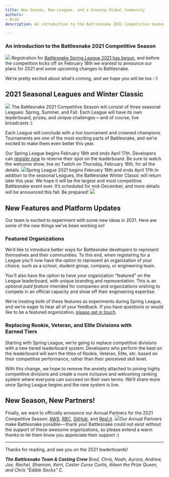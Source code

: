 ```yaml
---
title: New Season, New Leagues, and a Growing Global Community
authors:
- Brad
description: An introduction to the Battlesnake 2021 Competitive Season

---
```


### An introduction to the Battlesnake 2021 Competitive Season
![](./img/-SQzZ32TGrisQ1eSN51t3Rw.png)
Registration for [Battlesnake Spring League 2021 has begun](https://play.battlesnake.com/league/spring-league-2021/), and before the competition kicks off on February 18th we wanted to announce our plans for 2021 and some upcoming changes to Battlesnake.

We’re pretty excited about what’s coming, and we hope you will be too :-)

## 2021 Seasonal Leagues and Winter Classic
![](./img/-lAykdq-7TDdYo1HpXydTZA.png)
The Battlesnake 2021 Competitive Season will consist of three seasonal Leagues: Spring, Summer, and Fall. Each League will have its own leaderboard, prizes, and unique challenges — and of course, live broadcasts :)

Each League will conclude with a live tournament and crowned champions. Tournaments are one of the most exciting parts of Battlesnake, and we’re excited to make them even better this year.

Our Spring League begins February 18th and ends April 17th. Developers can [register now](https://play.battlesnake.com/league/spring-league-2021/) to reserve their spot on the leaderboard. Be sure to watch the welcome show, live on Twitch on Thursday, February 18th, for all the details.
![](./img/-5qtm9xJdCwPWxYlQATBTNQ.png)Spring League 2021 begins February 18th and ends April 17th
In addition to the seasonal Leagues, the Battlesnake Winter Classic will return later this year. We hope it will be the largest and most competitive Battlesnake event ever. It’s scheduled for mid-December, and more details will be announced this fall. Be prepared!
![](./img/-imbnd4VnDb36Zex0gA8d_Q.png)
## New Features and Platform Updates

Our team is excited to experiment with some new ideas in 2021. Here are some of the new things we’ve been working on!

### Featured Organizations

We’d like to introduce better ways for Battlesnake developers to represent themselves and their communities. To this end, when registering for a League you’ll now have the option to represent an organization of your choice, such as a school, student group, company, or engineering team.

You’ll also have the option to have your organization “featured” on the League leaderboard, with unique branding and representation. This is an *optional paid feature* intended for companies and organizations wishing to compete in an official capacity and show off their engineering expertise.

We’re treating both of these features as experiments during Spring League, and we’re eager to hear all of your feedback. If you have questions or would like to be a featured organization, [please get in touch](mailto:hello@battlesnake.com).

### Replacing Rookie, Veteran, and Elite Divisions with Earned Tiers

Starting with Spring League, we’re going to replace competitive divisions with a new tiered leaderboard system. Developers who perform the best on the leaderboard will earn the titles of Rookie, Veteran, Elite, etc. based on their competitive performance, rather than their perceived skill level.

With this change, we hope to remove the anxiety attached to joining highly competitive divisions and create a more inclusive and welcoming ranking system where everyone can succeed on their own terms. We’ll share more once Spring League begins and the new system is live.

## New Season, New Partners!

Finally, we want to officially announce our Annual Partners for the 2021 Competitive Season: [AWS](https://aws.amazon.com/what-is-cloud-computing), [RBC](https://jobs.rbc.com/ca/en/featuredopportunities/technology-jobs), [GitHub](https://github.com/), and [Repl.it](https://repl.it/).
![](./img/-EKYadTRTcGmCMT0p-hKChw.png)Our Annual Partners make Battlesnake possible — thank you!
Battlesnake could not exist without the support of these awesome organizations, so please extend a warm thanks to let them know you appreciate their support :)

---

Thanks for reading, and see you on the 2021 leaderboards!

***The Battlesnake Team & Casting Crew***
*Brad, Chris, Noah, Aurora, Andrew, Joe, Rachel, Shannon, Kerri, Caster Curse Curtis, Aileen the Prize Queen, and Chris “Edible Socks” C.*
